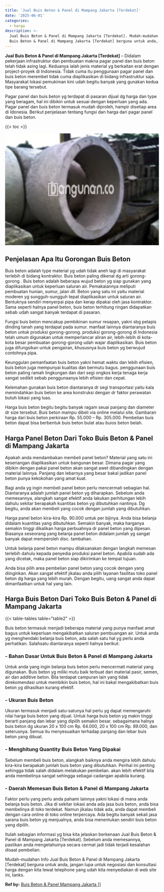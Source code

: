 ```yaml
---
title: 'Jual Buis Beton & Panel di Mampang Jakarta [Terdekat]'
date: '2025-06-01'
categories:
  - harga
description: >-
  Jual Buis Beton & Panel di Mampang Jakarta [Terdekat]. Mudah-mudahan Info Jual
  Buis Beton & Panel di Mampang Jakarta [Terdekat] berguna untuk anda, jangan...
---
```


**Jual Buis Beton & Panel di Mampang Jakarta \[Terdekat\]** – Didalam pekerjaan infrastruktur dan pembuatan makna pagar panel dan buis beton telah tidak asing lagi. Keduanya ialah jenis material yg berkaitan erat dengan project-proyek di Indonesia. Tidak cuma itu penggunaan pagar panel dan buis beton merembet tidak cuma diaplikasikan di bidang infrastruktur saja. Masyarakat lokasi pemukiman kini udah begitu banyak yang gunakan kedua tipe barang tersebut.

Pagar panel dan buis beton yg terdapat di pasaran dijual dg harga dan type yang beragam, hal ini dibikin untuk sesuai dengan keperluan yang ada. Pagar panel dan buis beton termasuk mudah diproleh, hampir disetiap area di Idonesia. Berikut penjelasan tentang fungsi dan harga dari pagar panel dan buis beton.

{{< toc >}}

![Jual Buis Beton & Panel di Mampang Jakarta [Terdekat]](/images/jual-panel-buis-beton-murah-05.png)

## Penjelasan Apa Itu Gorongan Buis Beton

Buis beton adalah type material yg udah tidak aneh lagi di masyarakat terlebih di bidang kontraktor. Buis beton paling dikenal dg arti gorong-gorong . Buis beton adalah beberapa wujud beton yg siap gunakan yang diaplikasikan untuk keperluan saluran air. Pemakaiannya meliputi pembuatan hunian, sumur, jalan dll. Beton yang satu ini yaitu material moderen yg sungguh-sungguh tepat diaplikasikan untuk saluran air. Bentuknya sendiri menyerpai pipa dan kerap dipakai oleh jasa kontraktor. Sama seperti halnya panel beton, buis beton terhitung ringan didapatkan sebab udah sangat banyak terdapat di pasaran.

Fungsi buis beton mencakup pembikinan sumur resapan, yakni sbg pelapis dinding tanah yang terdapat pada sumur. manfaat lainnya diantaranya buis beton untuk produksi gorong-gorong. produksi gorong-gorong di Indonesia telah umum digunakan untuk memperlancar aliran air, lebih-lebih di kota-kota besar pembuatan gorong-gorong udah wajar diaplikasikan. Buis beton juga difungsikan untuk pengairan, khususnya buis beton yg berwujud contohnya pipa.

Keunggulan pemanfaatan buis beton yakni hemat waktu dan lebih efisien, buis beton juga mempunyai kualitas dan bermutu bagus. penggunaan buis beton paling ramah lingkungan dan dari segi ongkos kerja tenaga kerja sangat sedikit sebab penggunaanya lebih efisien dan cepat.

Kelemahan gunakan buis beton diantaranya dr segi transportasi yaitu kala memindahkan buis beton ke area konstruksi dengan dr faktor perawatan butuh lokasi yang luas.

Harga buis beton begitu begitu banyak ragam seuai panjang dan diameter dr size tersebut. Buis beton mampu dibeli via online melalui site. Gambaran harga dari buis beton perkiraan Rp. 55.000 – Rp. 305.000. Pembelian buis beton dapat bisa berbentuk buis beton bulat atau buios beton belah.

## Harga Panel Beton Dari Toko Buis Beton & Panel di Mampang Jakarta

Apakah anda mendambakan membeli panel beton? Material yang satu ini keseriangan diaplikasikan untuk bangunan besar. Dimana pagar yang dibikin dengan pakai panel beton akan sangat awet dibandingkan dengan material lainnya. Panjang dan lebarnya yang besar bakal jadikan panel beton punya kekokohan yang amat kuat.

Bagi anda yg ingin membeli panel beton perlu mencermati sebagian hal. Diantaranya adalah jumlah panel beton yg diharapkan. Sebelum anda memesannya, alangkah sangat efektif anda lakukan perhitungan lebih dahulu sekitar berapakah kuantitas beton yg dibutuhkan nantinya. Dg begitu, anda akan membeli yang cocok dengan jumlah yang dibutuhkan.

Harga panel beton kira-kira Rp. 90.000 untuk per bijinya. Anda bisa belanja didalam kuantitas yang dibutuhkan. Semakin banyak, maka harganya semakin tinggi dikalikan harga perbuahnya dr panel beton yang dipesan. Biasanya seseorang yang belanja panel beton didalam jumlah yg sangat banyak dapat memperoleh disc. tambahan.

Untuk belanja panel beton mampu dilaksanakan dengan langkah memesan terlebih dahulu kepada penyedia produksi panel beton. Apabila sudah ada yang dicetak, maka panel beton siap dikirimkan ke tempat tujuan.

Anda bisa pilih area pembelian panel beton yang cocok dengan yang diinginkan. Akan sangat efektif jikalau anda pilih layanan fasilitas toko panel beton dg harga yang lebih murah. Dengan begitu, uang sangat anda dapat dimanfaatkan untuk hal yang lain.

## Harga Buis Beton Dari Toko Buis Beton & Panel di Mampang Jakarta

{{< table-tables table="table2" >}}

Buis beton termasuk menjadi beberapa material yang punya manfaat amat bagus untuk keperluan mengakibatkan saluran pembuangan air. Untuk anda yg menghendaki belanja buis beton, ada salah satu hal yg perlu anda perhatikan. Salahsatu diantaranya seperti halnya berikut:

### \- Bahan Dasar Untuk Buis Beton & Panel di Mampang Jakarta

Untuk anda yang ingin belanja buis beton perlu mencermati material yang digunakan. Buis beton yg miliki mutu baik terbuat dari material pasir, semen, air dan additive beton. Bila terdapat campuran lain yang tidak direkomendasi untuk membikin buis beton, hal ini bakal mengakibatkan buis beton yg dihasilkan kurang efektif.

### \- Ukuran Buis Beton

Ukuran termasuk menjadi satu-satunya hal perlu yg dapat memengaruhi nilai harga buis beton yang dijual. Untuk harga buis beton yg makin tinggi berarti panjang dan lebar yang dipilih semakin besar. sebagaimana halnya buis beton dg ukuran 20 x 100 cm Rp. 64.000, 20 x 100 cm Rp. 89.000, dan seterusnya. Semua itu menyesuaikan terhadap panjang dan lebar buis beton yang dibuat.

### \- Menghitung Quantity Buis Beton Yang Dipakai

Sebelum membeli buis beton, alangkah baiknya anda mengira lebih dahulu kira-kira berapakah jumlah buis beton yang dibutuhkan. Perihal ini penting sehingga tidak salah didalam melakukan pembelian. akan lebih efektif bila anda membelinya sangat sehingga sebagai cadangan apabila kurang.

### \- Daerah Memesan Buis Beton & Panel di Mampang Jakarta

Faktor perlu yang perlu anda pahami lainnya yakni lokasi di mana anda belanja buis beton. Jika di sekitar lokasi anda ada jasa buis beton, anda bisa membelinya di toko terdekat. Namun jikalau tidak ada, anda dapat membeli dengan cara online di toko online terpercaya. Ada begitu banyak sekali jasa sarana buis beton yg menjualnya, anda bisa menentukan sendiri buis beton yang dipilih.

Itulah sebagian informasi yg bisa kita jelaskan berkenaan Jual Buis Beton & Panel di Mampang Jakarta \[Terdekat\]. Sebelum anda memesannya, pastikan anda mengetahuinya secara cermat jadi tidak terjadi kesalahan disaat pembelian.

Mudah-mudahan Info Jual Buis Beton & Panel di Mampang Jakarta \[Terdekat\] berguna untuk anda, jangan lupa untuk negosiasi dan konsultasi harga dengan kita lewat telephone yang udah kita menyediakan di web site ini, tanks.

**Ref by:** [Buis Beton & Panel Mampang Jakarta []](https://id.wikipedia.org/wiki/Buis)
